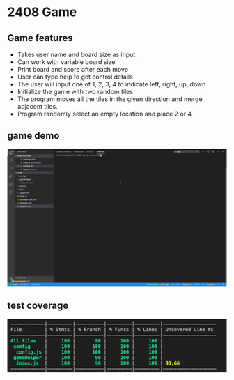 # 2408 Game

## Game features

* Takes user name and board size as input
* Can work with variable board size
* Print board and score after each move
* User can type help to get control details
* The user will input one of 1, 2, 3, 4 to indicate left, right, up, down
* Initialize the game with two random tiles.
* The program moves all the tiles in the given direction and merge adjacent tiles.  
* Program randomly select an empty location and place 2 or 4

## game demo

![Game Demo](assets/gameDemo.gif)

## test coverage

![Test Coverage](assets/test-coverage.png)